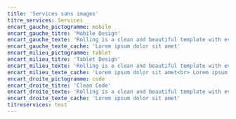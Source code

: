 ```yaml
---
title: 'Services sans images'
titre_services: Services
encart_gauche_pictogramme: mobile
encart_gauche_titre: 'Mobile Design'
encart_gauche_texte: 'Rolling is a clean and beautiful template with every must features. You can use it for many purpose in website.'
encart_gauche_texte_cache: 'Lorem ipsum dolor sit amet'
encart_milieu_pictogramme: tablet
encart_milieu_titre: 'Tablet Design'
encart_milieu_texte: 'Rolling is a clean and beautiful template with every must features. You can use it for many purpose in website.'
encart_milieu_texte_cache: 'Lorem ipsum dolor sit amet<br> Lorem ipsum dolor sit amet <br> Lorem ipsum dolor sit amet <br> Lorem ipsum dolor sit amet <br> Lorem ipsum dolor sit amet <br>'
encart_droite_pictogramme: code
encart_droite_titre: 'Clean Code'
encart_droite_texte: 'Rolling is a clean and beautiful template with every must features. You can use it for many purpose in website.'
encart_droite_texte_cache: 'Lorem ipsum dolor sit amet'
titreservices: test
---
```


